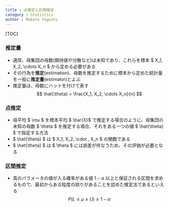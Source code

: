 ```yaml
---
title : 点推定と区間推定
category : Statistics
author : Makoto Yaguchi
---
```


[TOC]

### 推定量

- 通常、母集団の母数(期待値や分散など)は未知であり、これらを標本 $ X_1, X_2, \cdots X_n $ から定める必要がある
- その行為を**推定**(estimation)、母数を推定するために標本から定めた統計量を一般に**推定量**(estimator)とよぶ
- 推定量は、母数にハットを付けて表す
$$ \hat{\theta} = \frac{X_1, X_2, \cdots X_n}{n}  $$

### 点推定

- 母平均 $ \mu $ を標本平均 $ \bar{X}$ で推定する場合のように、母集団の未知の母数 $ \theta $ を推定する場合、それをある一つの値 $ \hat{\theta} $ で指定する方法
- $ \hat{\theta} $ は $ X_1, X_2, \cdot , X_n $ の関数である
-  $ \hat{\theta} $ は $ \theta $ には誤差が伴なうため、その評価が必要となる

### 区間推定

- 真のパラメータの値が入る確率がある値 $1-\alpha$ 以上と保証される区間を求めるもので、最初からある程度の誤りがあることを認めた推定法であるといえる
  $$ P(L \le \mu \le U ) \ge 1 - \alpha $$ 